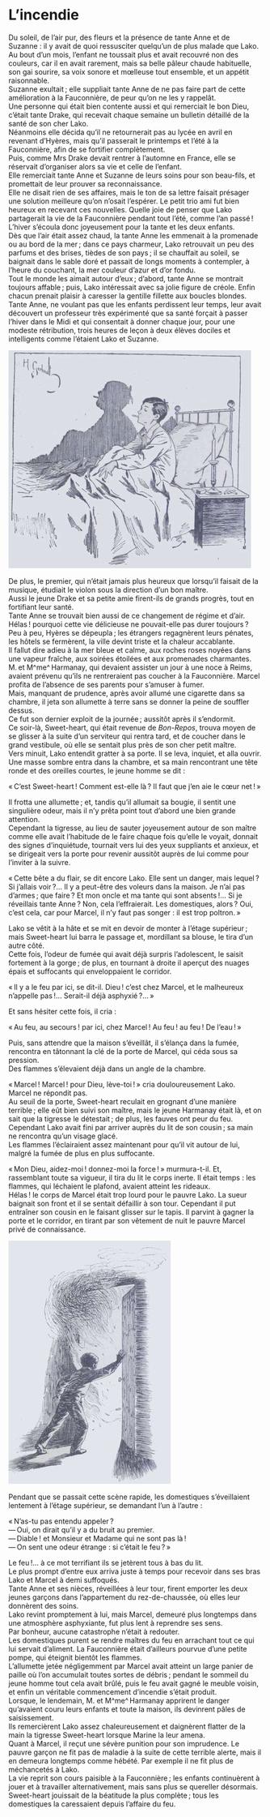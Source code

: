 # L’incendie

Du soleil, de l’air pur, des fleurs et la présence de tante Anne et de 
Suzanne : il y avait de quoi ressusciter quelqu’un de plus malade que Lako.  
Au bout d’un mois, l’enfant ne toussait plus et avait recouvré non des 
couleurs, car il en avait rarement, mais sa belle pâleur chaude habituelle, 
son gai sourire, sa voix sonore et mœlleuse tout ensemble, et un appétit 
raisonnable.  
Suzanne exultait ; elle suppliait tante Anne de ne pas faire part de cette 
amélioration à la Fauconnière, de peur qu’on ne les y rappelât.  
Une personne qui était bien contente aussi et qui remerciait le bon Dieu, 
c’était tante Drake, qui recevait chaque semaine un bulletin détaillé de la 
santé de son cher Lako.  
Néanmoins elle décida qu’il ne retournerait pas au lycée en avril en 
revenant d’Hyères, mais qu’il passerait le printemps et l’été à la 
Fauconnière, afin de se fortifier complètement.  
Puis, comme Mrs Drake devait rentrer à l’automne en France, elle se réservait 
d’organiser alors sa vie et celle de l’enfant.  
Elle remerciait tante Anne et Suzanne de leurs soins pour son beau-fils, et 
promettait de leur prouver sa reconnaissance.  
Elle ne disait rien de ses affaires, mais le ton de sa lettre faisait présager 
une solution meilleure qu’on n’osait l’espérer.
Le petit trio ami fut bien heureux en recevant ces nouvelles. Quelle joie de 
penser que Lako partagerait la vie de la Fauconnière pendant tout l’été, 
comme l’an passé !  
L’hiver s’écoula donc joyeusement pour la tante et les deux enfants.  
Dès que l’air était assez chaud, la tante Anne les emmenait à la promenade 
ou au bord de la mer ; dans ce pays charmeur, Lako retrouvait un peu des 
parfums et des brises, tièdes de son pays ; il se chauffait au soleil, se 
baignait dans le sable doré et passait de longs moments à contempler, à 
l’heure du couchant, la mer couleur d’azur et d’or fondu.  
Tout le monde les aimait autour d’eux ; d’abord, tante Anne se montrait 
toujours affable ; puis, Lako intéressait avec sa jolie figure de créole. 
Enfin chacun prenait plaisir à caresser la gentille fillette aux boucles 
blondes.
Tante Anne, ne voulant pas que les enfants perdissent leur temps, leur avait 
découvert un professeur très expérimenté que sa santé forçait à passer 
l’hiver dans le Midi et qui consentait à donner chaque jour, pour une modeste 
rétribution, trois heures de leçon à deux élèves dociles et intelligents 
comme l’étaient Lako et Suzanne.

![Marcel se mit à fumer.](../images/page113.jpg)

De plus, le premier, qui n’était jamais plus heureux que lorsqu’il faisait de 
la musique, étudiait le violon sous la direction d’un bon maître.  
Aussi le jeune Drake et sa petite amie firent-ils de grands progrès, tout en 
fortifiant leur santé.  
Tante Anne se trouvait bien aussi de ce changement de régime et d’air.  
Hélas ! pourquoi cette vie délicieuse ne pouvait-elle pas durer 
toujours ?  
Peu à peu, Hyères se dépeupla ; les étrangers regagnèrent leurs 
pénates, les hôtels se fermèrent, la ville devint triste et la chaleur 
accablante.  
Il fallut dire adieu à la mer bleue et calme, aux roches roses noyées dans 
une vapeur fraîche, aux soirées étoilées et aux promenades charmantes.  
M. et M^me^ Harmanay, qui devaient assister un jour à une noce à Reims, avaient 
prévenu qu’ils ne rentreraient pas coucher à la Fauconnière. Marcel profita 
de l’absence de ses parents pour s’amuser à fumer.  
Mais, manquant de prudence, après avoir allumé une cigarette dans sa chambre, 
il jeta son allumette à terre sans se donner la peine de souffler dessus.  
Ce fut son dernier exploit de la journée ; aussitôt après il s’endormit.  
Ce soir-là, Sweet-heart, qui était revenue de _Bon-Repos_, trouva moyen de se 
glisser à la suite d’un serviteur qui rentra tard, et de coucher dans le grand 
vestibule, où elle se sentait plus près de son cher petit maître.  
Vers minuit, Lako entendit gratter à sa porte. Il se leva, inquiet, et alla 
ouvrir. Une masse sombre entra dans la chambre, et sa main rencontrant une 
tête ronde et des oreilles courtes, le jeune homme se dit :

« C’est Sweet-heart ! Comment est-elle là ? Il faut que j’en aie le 
cœur net ! »

Il frotta une allumette ; et, tandis qu’il allumait sa bougie, il sentit une 
singulière odeur, mais il n’y prêta point tout d’abord une bien grande 
attention.  
Cependant la tigresse, au lieu de sauter joyeusement autour de son maître 
comme elle avait l’habitude de le faire chaque fois qu’elle le voyait, donnait 
des signes d’inquiétude, tournait vers lui des yeux suppliants et anxieux, et 
se dirigeait vers la porte pour revenir aussitôt auprès de lui comme pour 
l’inviter à la suivre.

« Cette bête a du flair, se dit encore Lako. Elle sent un danger, mais 
lequel ? Si j’allais voir ?… Il y a peut-être des voleurs dans la 
maison. Je n’ai pas d’armes ; que faire ? Et mon oncle et ma tante qui sont 
absents !… Si je réveillais tante Anne ? Non, cela l’effraierait. Les 
domestiques, alors ? Oui, c’est cela, car pour Marcel, il n’y faut pas 
songer : il est trop poltron. »

Lako se vêtit à la hâte et se mit en devoir de monter à l’étage 
supérieur ; mais Sweet-heart lui barra le passage et, mordillant sa blouse, 
le tira d’un autre côté.  
Cette fois, l’odeur de fumée qui avait déjà surpris l’adolescent, le saisit 
fortement à la gorge ; de plus, en tournant à droite il aperçut des nuages 
épais et suffocants qui enveloppaient le corridor.

« Il y a le feu par ici, se dit-il. Dieu ! c’est chez Marcel, et le 
malheureux n’appelle pas !… Serait-il déjà asphyxié ?… »

Et sans hésiter cette fois, il cria :

« Au feu, au secours ! par ici, chez Marcel ! Au feu ! au feu ! De 
l’eau ! »

Puis, sans attendre que la maison s’éveillât, il s’élança dans la fumée, 
rencontra en tâtonnant la clé de la porte de Marcel, qui céda sous sa 
pression.  
Des flammes s’élevaient déjà dans un angle de la chambre.

« Marcel ! Marcel ! pour Dieu, lève-toi ! » cria douloureusement Lako.  
Marcel ne répondit pas.  
Au seuil de la porte, Sweet-heart reculait en grognant d’une manière 
terrible ; elle eût bien suivi son maître, mais le jeune Harmanay était 
là, et on sait que la tigresse le détestait ; de plus, les fauves ont peur 
du feu.  
Cependant Lako avait fini par arriver auprès du lit de son cousin ; sa main 
ne rencontra qu’un visage glacé.  
Les flammes l’éclairaient assez maintenant pour qu’il vit autour de lui, 
malgré la fumée de plus en plus suffocante.

« Mon Dieu, aidez-moi ! donnez-moi la force ! » murmura-t-il.
Et, rassemblant toute sa vigueur, il tira du lit le corps inerte. Il était 
temps : les flammes, qui léchaient le plafond, avaient atteint les rideaux.  
Hélas ! le corps de Marcel était trop lourd pour le pauvre Lako. La sueur 
baignait son front et il se sentait défaillir à son tour. Cependant il put 
entraîner son cousin en le faisant glisser sur le tapis. Il parvint à gagner 
la porte et le corridor, en tirant par son vêtement de nuit le pauvre Marcel 
privé de  connaissance.

![« Au feu, au secours ! »](../images/page117.jpg)

Pendant que se passait cette scène rapide, les domestiques s’éveillaient 
lentement à l’étage supérieur, se demandant l’un à l’autre :

« N’as-tu pas entendu appeler ?  
— Oui, on dirait qu’il y a du bruit au premier.  
— Diable ! et Monsieur et Madame qui ne sont pas là !  
— On sent une odeur étrange : si c’était le feu ? »

Le feu !… à ce mot terrifiant ils se jetèrent tous à bas du lit.  
Le plus prompt d’entre eux arriva juste à temps pour recevoir dans ses bras 
Lako et Marcel à demi suffoqués.  
Tante Anne et ses nièces, réveillées à leur tour, firent emporter les deux 
jeunes garçons dans l’appartement du rez-de-chaussée, où elles leur 
donnèrent des soins.  
Lako revint promptement à lui, mais Marcel, demeuré plus longtemps dans une 
atmosphère asphyxiante, fut plus lent à reprendre ses sens.  
Par bonheur, aucune catastrophe n’était à redouter.  
Les domestiques purent se rendre maîtres du feu en arrachant tout ce qui lui 
servait d’aliment. La Fauconnière était d’ailleurs pourvue d’une petite 
pompe, qui éteignit bientôt les flammes.  
L’allumette jetée négligemment par Marcel avait atteint un large panier de 
paille où l’on accumulait toutes sortes de débris ; pendant le sommeil du 
jeune homme tout cela avait brûlé, puis le feu avait gagné le meuble voisin, 
et enfin un véritable commencement d’incendie s’était produit.  
Lorsque, le lendemain, M. et M^me^ Harmanay apprirent le danger qu’avaient couru 
leurs enfants et toute la maison, ils devinrent pâles de saisissement.  
Ils remercièrent Lako assez chaleureusement et daignèrent flatter de la main 
la tigresse Sweet-heart lorsque Marine la leur amena.  
Quant à Marcel, il reçut une sévère punition pour son imprudence. Le pauvre 
garçon ne fit pas de maladie à la suite de cette terrible alerte, mais il en 
demeura longtemps comme hébété. Par exemple il ne fit plus de méchancetés 
à Lako.  
La vie reprit son cours paisible à la Fauconnière ; les enfants 
continuèrent à jouer et à travailler alternativement, mais sans plus se 
quereller désormais.  
Sweet-heart jouissait de la béatitude la plus complète ; tous les 
domestiques la caressaient depuis l’affaire du feu.
